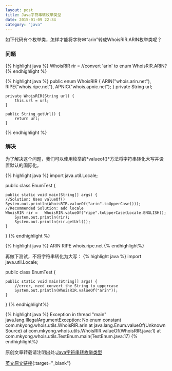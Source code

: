 ```yaml
---
layout: post
title: Java字符串转枚举类型
date: 2015-01-09 22:34
category: "java"
---
```

如下代码有个枚举类，怎样才能将字符串“arin”转成WhoisRIR.ARIN枚举类呢？

### 问题

{% highlight java %}
	WhoisRIR rir = //convert 'arin' to enum WhoisRIR.ARIN?
{% endhighlight %}

{% highlight java %}
	public enum WhoisRIR {
		ARIN("whois.arin.net"),
		RIPE("whois.ripe.net"),
		APNIC("whois.apnic.net");
	}
	private String url;
	
	private WhoisRIR(String url) {
		this.url = url;
	}
	
	public String getUrl() {
		return url;
	}
{% endhighlight %}

###  解决

为了解决这个问题，我们可以使用枚举的*valueof()*方法将字符串转化大写并设置默认的国际化。

{% highlight java %}
import java.util.Locale;

public class EnumTest {

	public static void main(String[] args) {	
	//Solution: Uses valueOf()
	System.out.println(WhoisRIR.valueOf("arin".toUpperCase()));
	//Recommended Solution: add locale	
	WhoisRIR rir =   WhoisRIR.valueOf("ripe".toUpperCase(Locale.ENGLISH));
		System.out.println(rir);
		System.out.println(rir.getUrl());
	}

}
{% endhighlight %}

{% highlight java %}
ARIN
RIPE
whois.ripe.net
{% endhighlight%}

再做下测试，不将字符串转化为大写：
{% highlight java %}
import java.util.Locale;

public class EnumTest {

	public static void main(String[] args) {	
		//error, need convert the String to uppercase
		System.out.println(WhoisRIR.valueOf("arin"));
	}

}
{% endhighlight%}


{% highlight java %}
Exception in thread "main" java.lang.IllegalArgumentException: 
    No enum constant com.mkyong.whois.utils.WhoisRIR.arin
	at java.lang.Enum.valueOf(Unknown Source)
	at com.mkyong.whois.utils.WhoisRIR.valueOf(WhoisRIR.java:1)
	at com.mkyong.whois.utils.TestEnum.main(TestEnum.java:17)
{% endhighlight%}


原创文章转载请注明出处:[Java字符串转枚举类型](http://www.9leg.com/java/2015/01/09/java-convert-string-to-enum-object.html)

[英文原文链接](http://www.mkyong.com/java/java-convert-string-to-enum-object/){:target="_blank"}